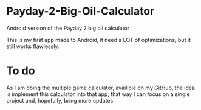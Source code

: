 # Payday-2-Big-Oil-Calculator

Android version of the Payday 2 big oil calculator

This is my first app made to Android, it need a LOT of optimizations, but it still works flawlessly.

# To do

As I am doing the multiple game calculator, availible on my GitHub, the idea is implement this calculator into that app, that way I can focus on a single project and, hopefully, bring more updates.
